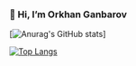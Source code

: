### 👋 Hi, I’m Orkhan Ganbarov

[![Anurag's GitHub stats](https://github-readme-stats.vercel.app/api?username=Orxan477&show_icons=true&theme=radical)]

[![Top Langs](https://github-readme-stats.vercel.app/api/top-langs/?username=orxan477&layout=compact&theme=radical)](https://github.com/anuraghazra/github-readme-stats)
